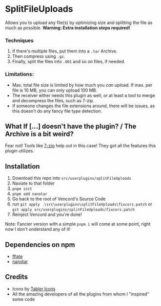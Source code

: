 # SplitFileUploads
Allows you to upload any file(s) by optimizing size and splitting the file as much as possible.
**Warning: Extra installation steps required!**

### Techniques
1. If there's multiple files, put them into a `.tar` Archive.
2. Then compress using `.gz`.
3. Finally, split the files into `.001` and so on files, if needed.

### Limitations:
- Max. total file size is limited by how much you _can_ upload. If max. per file is 10 MB, you can only upload 100 MB.
- The receiver either needs this plugin as well, or at least a tool to merge and decompress the files, such as 7-zip.
- If someone changes the file extensions around, there will be issues, as this doesn't do any fancy file type detection.

## What If [...] doesn't have the plugin? / The Archive is a bit weird?
Fear not! Tools like [7-zip](https://www.7-zip.org/) help out in this case! They got all the features this plugin utilizes.

## Installation
1. Download this repo into `src/userplugins/splitFileUploads`
2. Naviate to that folder
3. `pnpm init`
4. `pnpm add nanotar`
5. Go back to the root of Vencord's Source Code
6. run `git apply .\src\userplugins\splitFileUploads\fixcors.patch` or `git apply src/userplugins/splitFileUploads/fixcors.patch`
7. Reinject Vencord and you're done!

Note: Fancier version with a simple `pnpm i` will come at some point, right now I don't understand any of it!

## Dependencies on npm
- [fflate](https://www.npmjs.com/package/fflate)
- [nanotar](https://www.npmjs.com/package/nanotar)

## Credits
- Icons by [Tabler Icons](https://tabler.io/icons)
- All the amazing developers of all the plugins from whom I "inspired" some code
